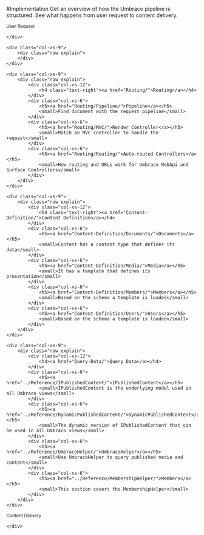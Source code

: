 #Implementation
Get an overview of how the Umbraco pipeline is structured. See what happens from user request to content delivery.

<div class="row implementation">
	<div class="col-sm-12"></div>
</div>

<div class="row">
	<div class="col-xs-3">
		<small class="text-center">User Request</small>
		<span class="dot small">
			<span class="line v-line"></span>
		</span>

	</div>
	
	<div class="col-xs-9">
		<div class="row explain">
		</div>
	</div>
</div>

<div class="row">
	<div class="col-xs-3">
		<span class="dot big icon-Tactics">
			<span class="line v-line top"></span>
			<span class="line v-line"></span>
			<span class="line h-line"></span>
		</span>
		<span class="dot small">
			<span class="line v-line"></span>
			<span class="line h-line"></span>
		</span>
		<span class="dot small">
			<span class="line v-line"></span>
			<span class="line h-line"></span>
		</span>
	</div>
	
	<div class="col-xs-9">
		<div class="row explain">
			<div class="col-xs-12">
				<h4 class="text-right"><a href="Routing/">Routing</a></h4>
			</div>			
			<div class="col-xs-6">
				<h5><a href="Routing/Pipeline/">Pipeline</a></h5>
				<small>Find document with the request pipeline</small>
			</div>
			<div class="col-xs-6">
				<h5><a href="Routing/MVC/">Render Controller</a></h5>
				<small>Match an MVC controller to handle the request</small>
			</div>
			<div class="col-xs-6">
				<h5><a href="Routing/Routing/">Auto-routed Controllers</a></h5>
				<small>How routing and URLs work for Umbraco WebApi and Surface Controllers</small>
			</div>
		</div>
	</div>
</div>

<div class="row">
	<div class="col-xs-3">
		<span class="dot big icon-Folders">
			<span class="line v-line top"></span>
			<span class="line v-line"></span>
			<span class="line h-line"></span>
		</span>
		<span class="dot small">
			<span class="line v-line"></span>
			<span class="line h-line"></span>
		</span>
		<span class="dot small">
			<span class="line v-line"></span>
			<span class="line h-line"></span>
		</span>
	</div>
	
	<div class="col-xs-9">
		<div class="row explain">
			<div class="col-xs-12">
				<h4 class="text-right"><a href="Content-Definition/">Content Definition</a></h4>
			</div>
			<div class="col-xs-6">
				<h5><a href="Content-Definition/Documents/">Documents</a></h5>
				<small>Content has a content type that defines its data</small>
			</div>
			<div class="col-xs-6">
				<h5><a href="Content-Definition/Media/">Media</a></h5>
				<small>It has a template that defines its presentation</small>
			</div>
			<div class="col-xs-6">
				<h5><a href="Content-Definition/Members/">Members</a></h5>
				<small>Based on the schema a template is loaded</small>
			</div>
			<div class="col-xs-6">
				<h5><a href="Content-Definition/Users/">Users</a></h5>
				<small>Based on the schema a template is loaded</small>
			</div>
		</div>
	</div>
</div>

<div class="row">
	<div class="col-xs-3">
		<span class="dot big icon-Server-alt">
			<span class="line v-line top"></span>
			<span class="line v-line"></span>
			<span class="line h-line"></span>
		</span>
		<span class="dot small">
			<span class="line v-line"></span>
			<span class="line h-line"></span>
		</span>
	</div>
	
	<div class="col-xs-9">
		<div class="row explain">
			<div class="col-xs-12">
				<h4><a href="Query-Data/">Query Data</a></h4>
			</div>
			<div class="col-xs-6">
				<h5><a href="../Reference/IPublishedContent/">IPublishedContent</a></h5>
				<small>IPublishedContent is the underlying model used in all Umbraco views</small>
			</div>
			<div class="col-xs-6">
				<h5><a href="../Reference/DynamicPublishedContent/">DynamicPublishedContent</a></h5>
				<small>The dynamic version of IPublishedContent that can be used in all Umbraco views</small>
			</div>
			<div class="col-xs-6">
				<h5><a href="../Reference/UmbracoHelper/">UmbracoHelper</a></h5>
				<small>Use UmbracoHelper to query published media and content</small>
			</div>
			<div class="col-xs-6">
				<h5><a href="../Reference/MembershipHelper/">Members</a></h5>
				<small>This section covers the MembershipHelper</small>
			</div>
		</div>
	</div>
</div>

<div class="row">
	<div class="col-xs-3">
		<span class="dot small last">
			<span class="line v-line top"></span>
		</span>
		<small class="text-center">Content Delivery</small>

	</div>
</div>
